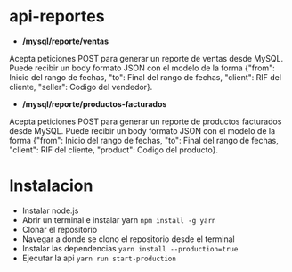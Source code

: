 # api-reportes

- **/mysql/reporte/ventas**

Acepta peticiones POST para generar un reporte de ventas desde MySQL. Puede recibir un body formato JSON con el modelo de la forma {"from": Inicio del rango de fechas, "to": Final del rango de fechas, "client": RIF del cliente, "seller": Codigo del vendedor}.

- **/mysql/reporte/productos-facturados**

Acepta peticiones POST para generar un reporte de productos facturados desde MySQL. Puede recibir un body formato JSON con el modelo de la forma {"from": Inicio del rango de fechas, "to": Final del rango de fechas, "client": RIF del cliente, "product": Codigo del producto}.


# Instalacion

- Instalar node.js
- Abrir un terminal e instalar yarn `npm install -g yarn`
- Clonar el repositorio
- Navegar a donde se clono el repositorio desde el terminal
- Instalar las dependencias `yarn install --production=true`
- Ejecutar la api `yarn run start-production`
